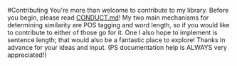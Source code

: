 #Contributing
You're more than welcome to contribute to my library. Before you begin, please read [CONDUCT.md](conduct.md)! My two main mechanisms for determining similarity are POS tagging and word length, so if you would like to contribute to either of those go for it. One I also hope to implement is sentence length; that would also be a fantastic place to explore! Thanks in advance for your ideas and input.
(PS documentation help is ALWAYS very appreciated!)
